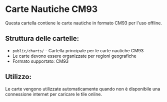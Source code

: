 # Carte Nautiche CM93

Questa cartella contiene le carte nautiche in formato CM93 per l'uso offline.

## Struttura delle cartelle:
- `public/charts/` - Cartella principale per le carte nautiche CM93
- Le carte devono essere organizzate per regioni geografiche
- Formato supportato: CM93

## Utilizzo:
Le carte vengono utilizzate automaticamente quando non è disponibile una connessione internet per caricare le tile online.